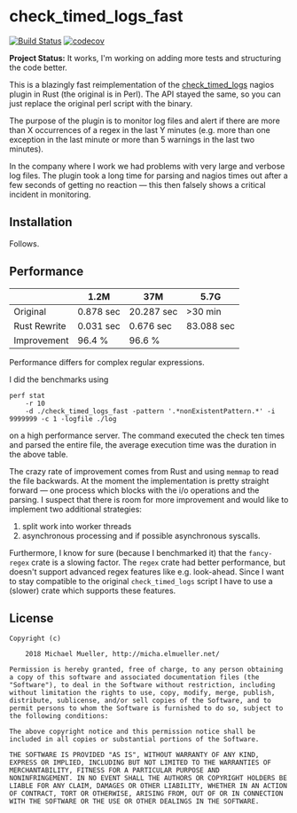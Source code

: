 # check_timed_logs_fast

[![Build Status](https://travis-ci.org/cmichi/check_timed_logs_fast.svg?branch=master)](https://travis-ci.org/cmichi/check_timed_logs_fast)
[![codecov](https://codecov.io/gh/cmichi/check_timed_logs_fast/branch/master/graph/badge.svg)](https://codecov.io/gh/cmichi/check_timed_logs_fast)

__Project Status:__ It works, I'm working on adding more tests and structuring
the code better.

This is a blazingly fast reimplementation of the [check_timed_logs](https://exchange.nagios.org/directory/Plugins/Log-Files/check_timed_logs/details)
nagios plugin in Rust (the original is in Perl). The API stayed the same,
so you can just replace the original perl script with the binary.

The purpose of the plugin is to monitor log files and alert if there
are more than X occurrences of a regex in the last Y minutes (e.g. more
than one exception in the last minute or more than 5 warnings in the last
two minutes).  

In the company where I work we had problems with very large and verbose
log files. The plugin took a long time for parsing and nagios times out
after a few seconds of getting no reaction — this then falsely shows a
critical incident in monitoring.


## Installation

Follows.


## Performance

|                   | 1.2M      | 37M        | 5.7G       |
| ------------------|-----------|------------|----------- |
| Original          | 0.878 sec | 20.287 sec | >30 min    |
| Rust Rewrite      | 0.031 sec | 0.676 sec  | 83.088 sec |
| Improvement       | 96.4 %    | 96.6   %   |            |

Performance differs for complex regular expressions.

I did the benchmarks using

	perf stat
		-r 10
		-d ./check_timed_logs_fast -pattern '.*nonExistentPattern.*' -i 9999999 -c 1 -logfile ./log

on a high performance server.
The command executed the check ten times and parsed the entire file, the
average execution time was the duration in the above table.

The crazy rate of improvement comes from Rust and using `memmap` to read the
file backwards. At the moment the implementation is pretty straight forward
— one process which blocks with the i/o operations and the parsing.
I suspect that there is room for more improvement and would like to implement
two additional strategies:

1. split work into worker threads
2. asynchronous processing and if possible asynchronous syscalls.

Furthermore, I know for sure (because I benchmarked it) that the `fancy-regex`
crate is a slowing factor. The `regex` crate had better performance, but doesn't
support advanced regex features like e.g. look-ahead. Since I want to stay
compatible to the original `check_timed_logs` script I have to use a (slower)
crate which supports these features.


## License

	Copyright (c)

		2018 Michael Mueller, http://micha.elmueller.net/

	Permission is hereby granted, free of charge, to any person obtaining
	a copy of this software and associated documentation files (the
	"Software"), to deal in the Software without restriction, including
	without limitation the rights to use, copy, modify, merge, publish,
	distribute, sublicense, and/or sell copies of the Software, and to
	permit persons to whom the Software is furnished to do so, subject to
	the following conditions:

	The above copyright notice and this permission notice shall be
	included in all copies or substantial portions of the Software.

	THE SOFTWARE IS PROVIDED "AS IS", WITHOUT WARRANTY OF ANY KIND,
	EXPRESS OR IMPLIED, INCLUDING BUT NOT LIMITED TO THE WARRANTIES OF
	MERCHANTABILITY, FITNESS FOR A PARTICULAR PURPOSE AND
	NONINFRINGEMENT. IN NO EVENT SHALL THE AUTHORS OR COPYRIGHT HOLDERS BE
	LIABLE FOR ANY CLAIM, DAMAGES OR OTHER LIABILITY, WHETHER IN AN ACTION
	OF CONTRACT, TORT OR OTHERWISE, ARISING FROM, OUT OF OR IN CONNECTION
	WITH THE SOFTWARE OR THE USE OR OTHER DEALINGS IN THE SOFTWARE.
